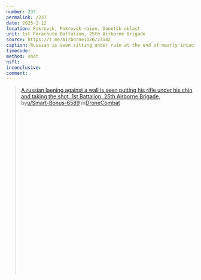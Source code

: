 ```yaml
---
number: 237
permalink: /237
date: 2025-2-12
location: Pokrovsk, Pokrovsk raion, Donetsk oblast
unit: 1st Parachute Battalion, 25th Airborne Brigade
source: https://t.me/Airborne1126/23142
caption: Russian is seen sitting under ruin at the end of nearly intact long green fence holding his rifle under his chin and pulling the trigger
timecode: 
method: shot
nsfl: 
inconclusive: 
comment: 
---
```

<blockquote class="reddit-embed-bq" style="height:500px" data-embed-height="530"><a href="https://www.reddit.com/r/DroneCombat/comments/1invh6j/a_russian_laening_against_a_wall_is_seen_putting/">A russian laening against a wall is seen putting his rifle under his chin and taking the shot.  1st Battalion, 25th Airborne Brigade.</a><br> by<a href="https://www.reddit.com/user/Smart-Bonus-6589/">u/Smart-Bonus-6589</a> in<a href="https://www.reddit.com/r/DroneCombat/">DroneCombat</a></blockquote><script async="" src="https://embed.reddit.com/widgets.js" charset="UTF-8"></script>